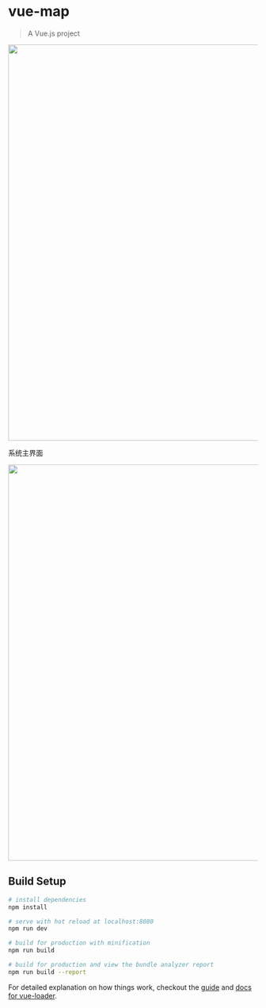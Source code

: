# vue-map

> A Vue.js project

<img width="800" src="https://github.com/Garens/vue-map/blob/master/src/assets/index.png">

系统主界面

<img width="800" src="https://github.com/Garens/vue-map/blob/master/src/assets/main.png">

## Build Setup

``` bash
# install dependencies
npm install

# serve with hot reload at localhost:8080
npm run dev

# build for production with minification
npm run build

# build for production and view the bundle analyzer report
npm run build --report
```

For detailed explanation on how things work, checkout the [guide](http://vuejs-templates.github.io/webpack/) and [docs for vue-loader](http://vuejs.github.io/vue-loader).
